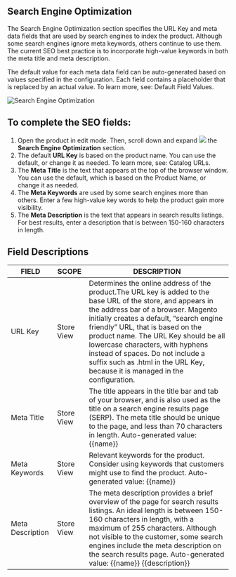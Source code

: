 Search Engine Optimization
--

The Search Engine Optimization section specifies the URL Key and meta data fields that are used by search engines to index the product. Although some search engines ignore meta keywords, others continue to use them. The current SEO best practice is to incorporate high-value keywords in both the meta title and meta description.

The default value for each meta data field can be auto-generated based on values specified in the configuration. Each field contains a placeholder that is replaced by an actual value. To learn more, see: Default Field Values.

![Search Engine Optimization](https://docs.magento.com/m2/ce/user_guide/Resources/Images/product-search-engine-optimization_thumb_0_0.png)

## To complete the SEO fields:

1.	Open the product in edit mode. Then, scroll down and expand ![](https://docs.magento.com/m2/ce/user_guide/Resources/Images/btn-expand.png) the **Search Engine Optimization** section.
2.	The default **URL Key** is based on the product name. You can use the default, or change it as needed. To learn more, see: Catalog URLs.
3.	The **Meta Title** is the text that appears at the top of the browser window. You can use the default, which is based on the Product Name, or change it as needed.
4.	The **Meta Keywords** are used by some search engines more than others. Enter a few high-value key words to help the product gain more visibility.
5.	The **Meta Description** is the text that appears in search results listings. For best results, enter a description that is between 150-160 characters in length.

## Field Descriptions

FIELD | SCOPE | DESCRIPTION
-- | -- | --
URL Key | Store View | Determines the online address of the product.The URL key is added to the base URL of the store, and appears in the address bar of a browser. Magento initially creates a default, “search engine friendly” URL, that is based on the product name. The URL Key should be all lowercase characters, with hyphens instead of spaces. Do not include a suffix such as .html in the URL Key, because it is managed in the configuration.
Meta Title | Store View | The title appears in the title bar and tab of your browser, and is also used as the title on a search engine results page (SERP). The meta title should be unique to the page, and less than 70 characters in length. Auto-generated value: {{name}}
Meta Keywords | Store View | Relevant keywords for the product. Consider using keywords that customers might use to find the product. Auto-generated value: {{name}}
Meta Description | Store View | The meta description provides a brief overview of the page for search results listings. An ideal length is between 150-160 characters in length, with a maximum of 255 characters. Although not visible to the customer, some search engines include the meta description on the search results page. Auto-generated value: {{name}} {{description}}